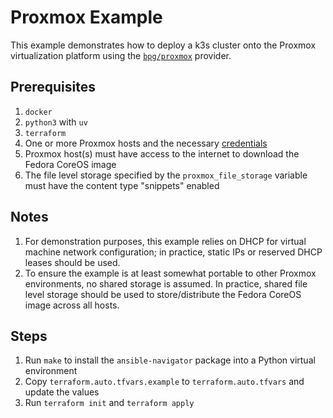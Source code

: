 # Proxmox Example

This example demonstrates how to deploy a k3s cluster onto the Proxmox virtualization platform using the [`bpg/proxmox`](https://registry.terraform.io/providers/bpg/proxmox/latest/docs) provider.

## Prerequisites

1. `docker`
2. `python3` with `uv`
3. `terraform`
4. One or more Proxmox hosts and the necessary [credentials](https://registry.terraform.io/providers/bpg/proxmox/latest/docs#authentication)
5. Proxmox host(s) must have access to the internet to download the Fedora CoreOS image
6. The file level storage specified by the `proxmox_file_storage` variable must have the content type "snippets" enabled

## Notes

1. For demonstration purposes, this example relies on DHCP for virtual machine network configuration; in practice, static IPs or reserved DHCP leases should be used.
2. To ensure the example is at least somewhat portable to other Proxmox environments, no shared storage is assumed. In practice, shared file level storage should be used to store/distribute the Fedora CoreOS image across all hosts.

## Steps

1. Run `make` to install the `ansible-navigator` package into a Python virtual environment
2. Copy `terraform.auto.tfvars.example` to `terraform.auto.tfvars` and update the values
3. Run `terraform init` and `terraform apply`
